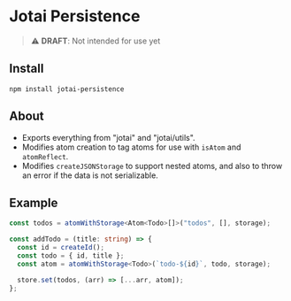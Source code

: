 # Jotai Persistence

> :warning: **DRAFT**: Not intended for use yet

## Install

`npm install jotai-persistence`

## About

- Exports everything from "jotai" and "jotai/utils".
- Modifies atom creation to tag atoms for use with `isAtom` and `atomReflect`.
- Modifies `createJSONStorage` to support nested atoms, and also to throw an error if the data is not serializable.

## Example

```ts
const todos = atomWithStorage<Atom<Todo>[]>("todos", [], storage);

const addTodo = (title: string) => {
  const id = createId();
  const todo = { id, title };
  const atom = atomWithStorage<Todo>(`todo-${id}`, todo, storage);

  store.set(todos, (arr) => [...arr, atom]);
};
```
